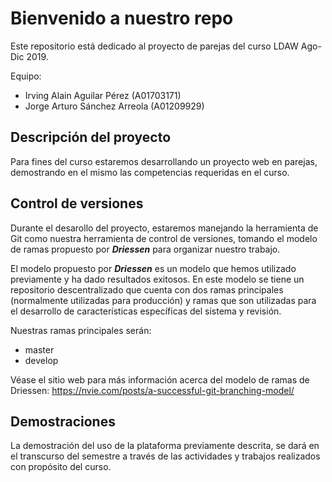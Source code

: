 # Bienvenido a nuestro repo

Este repositorio está dedicado al proyecto de parejas del curso LDAW Ago-Dic 2019.

Equipo:

- Irving Alain Aguilar Pérez (A01703171)
- Jorge Arturo Sánchez Arreola (A01209929)

## Descripción del proyecto

Para fines del curso estaremos desarrollando un proyecto web en parejas, demostrando en el mismo las competencias requeridas en el curso.

## Control de versiones

Durante el desarollo del proyecto, estaremos manejando la herramienta de Git como nuestra herramienta de control de versiones, tomando el modelo de ramas propuesto por **_Driessen_** para organizar nuestro trabajo. 

El modelo propuesto por **_Driessen_** es un modelo que hemos utilizado previamente y ha dado resultados exitosos. En este modelo se tiene un repositorio descentralizado que cuenta con dos ramas principales (normalmente utilizadas para producción) y ramas que son utilizadas para el desarrollo de características específicas del sistema y revisión. 

Nuestras ramas principales serán:
- master
- develop

Véase el sitio web para más información acerca del modelo de ramas de Driessen: https://nvie.com/posts/a-successful-git-branching-model/

## Demostraciones

La demostración del uso de la plataforma previamente descrita, se dará en el transcurso del semestre a través de las actividades y trabajos realizados con propósito del curso.